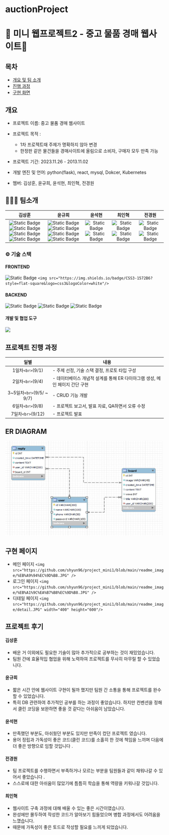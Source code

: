 # auctionProject


# 👖 미니 웹프로젝트2 - 중고 물품 경매 웹사이트👖

## 목차

- [개요 및 팀 소개](#개요)
- [진행 과정](#프로젝트-진행-과정)
- [구현 화면](#구현-페이지)

## 개요

- 프로젝트 이름: 중고 물품 경매 웹사이트
- 프로젝트 목적 :
  - 1차 프로젝트때 주제가 명확하지 않아 변경 
  - 한정판 같은 물건들을 경매사이트에 올림으로 소비자, 구매자 모두 만족 가능
  
- 프로젝트 기간: 2023.11.26 - 2013.11.02
- 개발 엔진 및 언어: python(flask), react, mysql, Dokcer, Kubernetes
- 멤버: 김상훈, 윤규희, 윤석현, 최인혁, 전경원

## 👨‍👨‍👦 팀소개

|                                                           김상훈                                                           |                                                               윤규희                                                               |                                                            윤석현                                                            |                                                            최인혁                                                            |                                                         전경원                                                         |
| :-------------------------------------------------------------------------------------------------------------------------: | :---------------------------------------------------------------------------------------------------------------------------------: | :---------------------------------------------------------------------------------------------------------------------------: | :---------------------------------------------------------------------------------------------------------------------------: | :--------------------------------------------------------------------------------------------------------------------: |
| ![Static Badge](https://img.shields.io/badge/팀장-%23FE642E) ![Static Badge](https://img.shields.io/badge/경매페이지-%235882FA)![Static Badge](https://img.shields.io/badge/마이페이지-%235882FA) ![Static Badge](https://img.shields.io/badge/배포자동화-%235882FA) | ![Static Badge](https://img.shields.io/badge/로그인&회원가입-%235882FA)  ![Static Badge](https://img.shields.io/badge/Backend-%235882FA)    ![Static Badge](https://img.shields.io/badge/실시간데이터업데이트-%232552FA) ![Static Badge](https://img.shields.io/badge/이미지업로드-%232552FA)| ![Static Badge](https://img.shields.io/badge/마이페이지-%235882FA)  ![Static Badge](https://img.shields.io/badge/git형상관리-1235882FA) | ![Static Badge](https://img.shields.io/badge/메인페이지-%235882FA) ![Static Badge](https://img.shields.io/badge/디자인-1235882FA) | ![Static Badge](https://img.shields.io/badge/디자인-%235882FA) ![Static Badge](https://img.shields.io/badge/배포자동화-1235882FA) |

### ⚙️ 기술 스택

#### FRONTEND

![Static Badge](https://img.shields.io/badge/HTML5-E34F26?logo=HTML5&logoColor=%23FFFFFF)
`<img src="https://img.shields.io/badge/CSS3-1572B6?style=flat-square&logo=css3&logoColor=white"/>`

#### BACKEND

![Static Badge](https://img.shields.io/badge/Python3-3776AB?logo=Python&logoColor=%23FFFFFF)
![Static Badge](https://img.shields.io/badge/Flask-000000?logo=Flask&logoColor=%23FFFFFF)
![Static Badge](https://shields.io/badge/MySQL-lightgrey?logo=mysql&style=plastic&logoColor=white&labelColor=blue)

#### 개발 및 협업 도구

<img src="https://img.shields.io/badge/GitHub-181717?style=flat-square&logo=GitHub&logoColor=white"/>

## 프로젝트 진행 과정

|            일별            | 내용                                                                        |
| :-------------------------: | --------------------------------------------------------------------------- |
|     1일차`<br>`(9/1)     | - 주제 선정, 기술 스택 결정, 프로토 타입 구성                               |
|     2일차`<br>`(9/4)     | - 데이터베이스 개념적 설계를 통해 ER 다이아그램 생성, 메인 페이지 간단 구현 |
| 3~5일차`<br>`(9/5/ ~ 9/7) | - CRUD 기능 개발                                                            |
|     6일차`<br>`(9/8)     | - 프로젝트 보고서, 발표 자료, QA하면서 오류 수정                            |
|     7일차`<br>`(9/12)     | - 프로젝트 발표                                                             |

## ER DIAGRAM

<img src="https://github.com/shyun96/project_mini1/blob/main/readme_image/ER.JPG" width="500" height="300"/>

## 구현 페이지

- 메인 페이지
  `<img src="https://github.com/shyun96/project_mini1/blob/main/readme_image/%EB%A9%94%EC%9D%B8.JPG" />`
- 로그인 페이지
  `<img src="https://github.com/shyun96/project_mini1/blob/main/readme_image/%EB%A1%9C%EA%B7%B8%EC%9D%B8.JPG" />`
- 디테일 페이지
  `<img src="https://github.com/shyun96/project_mini1/blob/main/readme_image/detail.JPG" width="400" height="600"/>`

## 프로젝트 후기

#### 김상훈

- 배운 거 이외에도 필요한 기술이 많아 추가적으로 공부하는 것이 재밌었습니다.
- 팀원 간에 효율적입 협업을 위해 노력하여 프로젝트를 무사히 마무릴 할 수 있었습니다.

#### 윤규희

- 짧은 시간 안에 웹사이트 구현이 될까 했지만 팀원 간 소통을 통해 프로젝트를 완수할 수 있었습니다.
- 특히 DB 관련하여 추가적인 공부를 하는 과정이 좋았습니다. 하지만 컨벤션을 정해서 클린 코딩을 보완하면 좋을 것 같다는 아쉬움이 남았습니다.

#### 윤석현

- 만족했던 부분도, 아쉬웠던 부분도 있지만 만족이 컸던 프로젝트 였습니다.
- 용어 정립과 가독성이 좋은 코드(클린 코드)를 소홀히 한 것에 책임을 느끼며 다음에 더 좋은 방향으로 임할 것입니다 .

#### 전경원

- 팀 프로젝트를 수행하면서 부족하거나 모르는 부분을 팀원들과 같이 채워나갈 수 있어서 좋았습니다 .
- 스스로에 대한 아쉬움이 많았기에 틈틈히 학습을 통해 역량을 키워나갈 것입니다.

#### 최인혁

- 웹사이트 구축 과정에 대해 배울 수 있는 좋은 시간이였습니다.
- 완성에만 몰두하여 작성한 코드가 알아보기 힘들었으며 병합 과정에서도 어려움을 느꼈습니다.
- 때문에 가독성이 좋은 토드로 작성할 필요를 느끼게 되었습니다.
